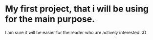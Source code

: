 # My first project, that i will be using for the main purpose.


I am sure it will be easier for the reader who are actively interested. :D















